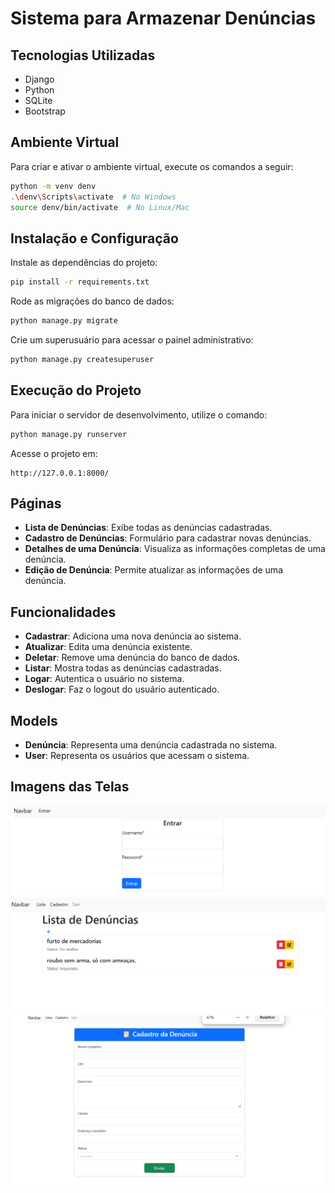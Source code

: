 # Sistema para Armazenar Denúncias

## Tecnologias Utilizadas
- Django
- Python
- SQLite
- Bootstrap

## Ambiente Virtual
Para criar e ativar o ambiente virtual, execute os comandos a seguir:

```bash
python -m venv denv
.\denv\Scripts\activate  # No Windows
source denv/bin/activate  # No Linux/Mac
```

## Instalação e Configuração
Instale as dependências do projeto:

```bash
pip install -r requirements.txt
```

Rode as migrações do banco de dados:

```bash
python manage.py migrate
```

Crie um superusuário para acessar o painel administrativo:

```bash
python manage.py createsuperuser
```

## Execução do Projeto
Para iniciar o servidor de desenvolvimento, utilize o comando:

```bash
python manage.py runserver
```

Acesse o projeto em:
```
http://127.0.0.1:8000/
```

## Páginas
- **Lista de Denúncias**: Exibe todas as denúncias cadastradas.
- **Cadastro de Denúncias**: Formulário para cadastrar novas denúncias.
- **Detalhes de uma Denúncia**: Visualiza as informações completas de uma denúncia.
- **Edição de Denúncia**: Permite atualizar as informações de uma denúncia.

## Funcionalidades
- **Cadastrar**: Adiciona uma nova denúncia ao sistema.
- **Atualizar**: Edita uma denúncia existente.
- **Deletar**: Remove uma denúncia do banco de dados.
- **Listar**: Mostra todas as denúncias cadastradas.
- **Logar**: Autentica o usuário no sistema.
- **Deslogar**: Faz o logout do usuário autenticado.

## Models
- **Denúncia**: Representa uma denúncia cadastrada no sistema.
- **User**: Representa os usuários que acessam o sistema.

## Imagens das Telas


<img src="/denuncia/static/img/logar.png">
<img src="/denuncia/static/img/lista.png">
<img src="/denuncia/static/img/cadastrar.png">